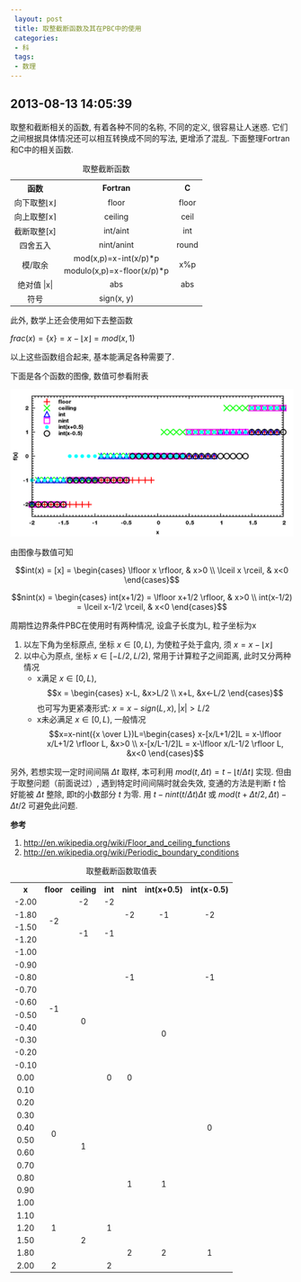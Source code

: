 ```yaml
---
 layout: post
 title: 取整截断函数及其在PBC中的使用
 categories: 
 - 科
 tags:
 - 数理
---
```



## 2013-08-13 14:05:39

取整和截断相关的函数, 有着各种不同的名称, 不同的定义, 很容易让人迷惑. 它们之间根据具体情况还可以相互转换成不同的写法, 更增添了混乱. 下面整理Fortran和C中的相关函数. 

<table><caption>取整截断函数</caption>
<tr>
<th style="text-align:center;"> 函数    </th>
<th style="text-align:center;"> Fortran  </th>
<th colspan="2" style="text-align:center;"> C </th>
</tr>
<tr>
<td style="text-align:center;"> 向下取整⌊x⌋ </td>
<td style="text-align:center;"> floor      </td>
<td colspan="2" style="text-align:center;"> floor</td>
</tr>
<tr>
<td style="text-align:center;"> 向上取整⌈x⌉ </td>
<td style="text-align:center;"> ceiling    </td>
<td colspan="2" style="text-align:center;"> ceil</td>
</tr>
<tr>
<td style="text-align:center;"> 截断取整[x] </td>
<td style="text-align:center;"> int/aint   </td>
<td colspan="2" style="text-align:center;"> int</td>
</tr>
<tr>
<td style="text-align:center;"> 四舍五入    </td>
<td style="text-align:center;"> nint/anint </td>
<td colspan="2" style="text-align:center;"> round</td>
</tr>
<tr>
<td rowspan="2" style="text-align:center;"> 模/取余     </td>
<td style="text-align:center;"> mod(x,p)&#61;x-int(x/p)*p      </td>
<td rowspan="2" colspan="2" style="text-align:center;"> x%p</td>
</tr>
<tr>
<td style="text-align:center;"> modulo(x,p)&#61;x-floor(x/p)*p </td>
</tr>
<tr>
<td style="text-align:center;"> 绝对值 &#124;x&#124;     </td>
<td style="text-align:center;"> abs </td>
<td colspan="2" style="text-align:center;"> abs</td>
</tr>
<tr>
<td style="text-align:center;"> 符号        </td>
<td style="text-align:center;"> sign(x, y) </td>
<td colspan="2" style="text-align:center;">     </td>
</tr>
</table>

此外, 数学上还会使用如下去整函数

$frac(x)=\{x\}=x-\lfloor x \rfloor=mod(x,1)$

以上这些函数组合起来, 基本能满足各种需要了. 

下面是各个函数的图像, 数值可参看附表

![](/pic/2013-08-13-取整截断函数.png)

由图像与数值可知

$$int(x) = [x] = \begin{cases} 
	\lfloor x \rfloor, & x>0 \\
	\lceil x \rceil,   & x<0
\end{cases}$$

$$nint(x) = \begin{cases}
	int(x+1/2) = \lfloor x+1/2 \rfloor, & x>0 \\
	int(x-1/2) = \lceil x-1/2 \rceil,   & x<0
\end{cases}$$

周期性边界条件PBC在使用时有两种情况, 设盒子长度为L, 粒子坐标为x

1.  以左下角为坐标原点, 坐标 $x \in [0,L)$, 为使粒子处于盒内, 须 $x=x-\lfloor x \rfloor$
2.  以中心为原点, 坐标 $x \in [-L/2,L/2)$, 常用于计算粒子之间距离, 此时又分两种情况
	- x满足 $x \in [0,L)$, $$x = \begin{cases} x-L, &x>L/2 \\ x+L, &x<-L/2 \end{cases}$$
		也可写为更紧凑形式: $x=x-sign(L,x), |x|>L/2$
	- x未必满足 $x \in [0,L)$, 一般情况
	$$x=x-nint({x \over L})L=\begin{cases}
	x-[x/L+1/2]L = x-\lfloor x/L+1/2 \rfloor L, &x>0  \\
	x-[x/L-1/2]L = x-\lfloor x/L-1/2 \rfloor L, &x<0
	\end{cases}$$

另外, 若想实现一定时间间隔 $\Delta t$ 取样, 本可利用 $mod(t, \Delta t)=t-\lfloor t/\Delta t \rfloor$ 实现. 
但由于取整问题（前面说过）, 遇到特定时间间隔时就会失效, 变通的方法是判断 $t$ 恰好能被 $\Delta t$ 整除, 即t的小数部分 ${t}$ 为零.
用 $t-nint(t/\Delta t)\Delta t$ 或 $mod(t+\Delta t/2, \Delta t)-\Delta t/2$ 可避免此问题. 

**参考**

1. <http://en.wikipedia.org/wiki/Floor_and_ceiling_functions>
2. <http://en.wikipedia.org/wiki/Periodic_boundary_conditions>

<table><caption>取整截断函数取值表</caption>
<tr>
<th style="text-align:center;"> x  </th>
<th style="text-align:center;">floor</th>
<th style="text-align:center;">ceiling</th>
<th style="text-align:center;">int</th>
<th style="text-align:center;">nint</th>
<th style="text-align:center;">int(x+0.5)</th>
<th style="text-align:center;">int(x-0.5)</th>
</tr>
<tr>
<td style="text-align:center;"> -2.00  </td>
<td rowspan="4" style="text-align:center;">  -2   </td>
<td style="text-align:center;">   -2 </td>
<td style="text-align:center;">  -2  </td>
<td rowspan="3" style="text-align:center;">  -2  </td>
<td rowspan="3" style="text-align:center;">    -1   </td>
<td rowspan="3" style="text-align:center;">        -2   </td>
</tr>
<tr>
<td style="text-align:center;"> -1.80  </td>
<td rowspan="4" style="text-align:center;">  -1  </td>
<td rowspan="4" style="text-align:center;">  -1  </td>
</tr>
<tr>
<td style="text-align:center;"> -1.50  </td>
</tr>
<tr>
<td style="text-align:center;"> -1.20  </td>
<td rowspan="7" style="text-align:center;">  -1  </td>
<td rowspan="16" style="text-align:center;">      0  </td>
<td rowspan="7" style="text-align:center;">         -1  </td>
</tr>
<tr>
<td style="text-align:center;"> -1.00  </td>
<td rowspan="10" style="text-align:center;">  -1   </td>
</tr>
<tr>
<td style="text-align:center;"> -0.90  </td>
<td rowspan="10" style="text-align:center;">  0   </td>
<td rowspan="19" style="text-align:center;">  0   </td>
</tr>
<tr>
<td style="text-align:center;"> -0.80  </td>
</tr>
<tr>
<td style="text-align:center;"> -0.70  </td>
</tr>
<tr>
<td style="text-align:center;"> -0.60  </td>
</tr>
<tr>
<td style="text-align:center;"> -0.50  </td>
</tr>
<tr>
<td style="text-align:center;"> -0.40  </td>
<td rowspan="9" style="text-align:center;">  0   </td>
<td rowspan="17" style="text-align:center;">           0 </td>
</tr>
<tr>
<td style="text-align:center;"> -0.30  </td>
</tr>
<tr>
<td style="text-align:center;"> -0.20  </td>
</tr>
<tr>
<td style="text-align:center;"> -0.10  </td>
</tr>
<tr>
<td style="text-align:center;">  0.00  </td>
<td rowspan="10" style="text-align:center;">  0    </td>
</tr>
<tr>
<td style="text-align:center;">  0.10  </td>
<td rowspan="10" style="text-align:center;">  1   </td>
</tr>
<tr>
<td style="text-align:center;">  0.20  </td>
</tr>
<tr>
<td style="text-align:center;">  0.30  </td>
</tr>
<tr>
<td style="text-align:center;">  0.40  </td>
</tr>
<tr>
<td style="text-align:center;">  0.50  </td>
<td rowspan="8" style="text-align:center;">  1   </td>
<td rowspan="8" style="text-align:center;">     1   </td>
</tr>
<tr>
<td style="text-align:center;">  0.60  </td>
</tr>
<tr>
<td style="text-align:center;">  0.70  </td>
</tr>
<tr>
<td style="text-align:center;">  0.80  </td>
</tr>
<tr>
<td style="text-align:center;">  0.90  </td>
</tr>
<tr>
<td style="text-align:center;">  1.00  </td>
<td rowspan="5" style="text-align:center;">  1    </td>
<td rowspan="5" style="text-align:center;">  1   </td>
</tr>
<tr>
<td style="text-align:center;">  1.10  </td>
<td rowspan="5" style="text-align:center;">  2   </td>
</tr>
<tr>
<td style="text-align:center;">  1.20  </td>
</tr>
<tr>
<td style="text-align:center;">  1.50  </td>
<td rowspan="3" style="text-align:center;">  2   </td>
<td rowspan="3" style="text-align:center;">     2   </td>
<td rowspan="3" style="text-align:center;">         1   </td>
</tr>
<tr>
<td style="text-align:center;">  1.80  </td>
</tr>
<tr>
<td style="text-align:center;">  2.00  </td>
<td style="text-align:center;">  2    </td>
<td style="text-align:center;">  2   </td>
</tr>
</table>
